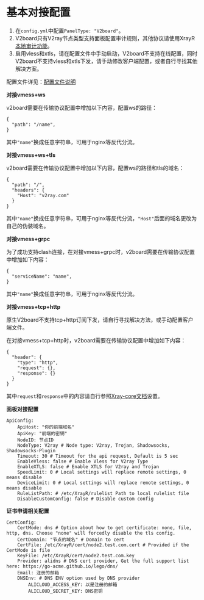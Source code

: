 # 基本对接配置

1. 在`config.yml`中配置`PanelType: "V2board"`。
2. V2board只有V2ray节点类型支持面板配置审计规则，其他协议请使用XrayR[本地审计功能](https://xrayr-project.github.io/XrayR-doc/gong-neng-shuo-ming/rule.html)。
3. 启用vless和xtls，请在配置文件中手动启动，V2board不支持在线配置，同时V2board不支持vless和xtls下发，请手动修改客户端配置，或者自行寻找其他解决方案。

配置文件详见：[配置文件说明](https://xrayr-project.github.io/XrayR-doc/xrayr-pei-zhi-wen-jian-shuo-ming/config.html)

**对接vmess+ws**

v2board需要在传输协议配置中增加以下内容，配置ws的路径：

```
{
  "path": "/name",
}
```

其中`"name"`换成任意字符串，可用于nginx等反代分流。

**对接vmess+ws+tls**

v2board需要在传输协议配置中增加以下内容，配置ws的路径和tls的域名：

```
{
  "path": "/",
  "headers": {
    "Host": "v2ray.com"
  }
}
```

其中`"name"`换成任意字符串，可用于nginx等反代分流，`"Host"`后面的域名更改为自己的伪装域名。

**对接vmess+grpc**

为了成功支持clash连接，在对接vmess+grpc时，v2board需要在传输协议配置中增加如下内容：

```text
{
  "serviceName": "name",
}
```

其中`"name"`换成任意字符串，可用于nginx等反代分流。

**对接vmess+tcp+http**



原生V2board不支持tcp+http订阅下发，请自行寻找解决方法，或手动配置客户端文件。



在对接vmess+tcp+http时，v2board需要在传输协议配置中增加如下内容：

```text
{
  "header": {
    "type": "http",
    "request": {},
    "response": {}
  }
}
```

其中`request`和`response`中的内容请自行参照[Xray-core文档](https://xtls.github.io/config/transports/tcp.html#httpheaderobject)设置。

**面板对接配置**

```
ApiConfig:
    ApiHost: "你的前端域名"
    ApiKey: "前端的密钥"
    NodeID: 节点ID
    NodeType: V2ray # Node type: V2ray, Trojan, Shadowsocks, Shadowsocks-Plugin
    Timeout: 30 # Timeout for the api request, Default is 5 sec
    EnableVless: false # Enable Vless for V2ray Type
    EnableXTLS: false # Enable XTLS for V2ray and Trojan
    SpeedLimit: 0 # Local settings will replace remote settings, 0 means disable
    DeviceLimit: 0 # Local settings will replace remote settings, 0 means disable
    RuleListPath: # /etc/XrayR/rulelist Path to local rulelist file
    DisableCustomConfig: false # Disable custom config
```

**证书申请相关配置**

```
CertConfig:
    CertMode: dns # Option about how to get certificate: none, file, http, dns. Choose "none" will forcedly disable the tls config.
    CertDomain: "节点的域名" # Domain to cert
    CertFile: /etc/XrayR/cert/node2.test.com.cert # Provided if the CertMode is file
    KeyFile: /etc/XrayR/cert/node2.test.com.key
    Provider: alidns # DNS cert provider, Get the full support list here: https://go-acme.github.io/lego/dns/
    Email: 注册的邮箱
    DNSEnv: # DNS ENV option used by DNS provider
        ALICLOUD_ACCESS_KEY: 以是注册的邮箱
        ALICLOUD_SECRET_KEY: DNS密钥
```

